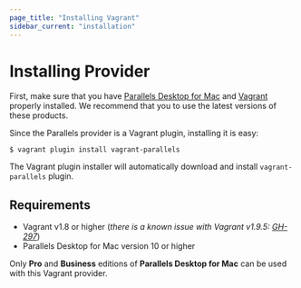 ```yaml
---
page_title: "Installing Vagrant"
sidebar_current: "installation"
---
```


# Installing Provider
First, make sure that you have [Parallels Desktop for Mac](http://www.parallels.com/products/desktop/)
and [Vagrant](http://www.vagrantup.com/downloads.html) properly installed.
We recommend that you to use the latest versions of these products.

Since the Parallels provider is a Vagrant plugin, installing it is easy:

```
$ vagrant plugin install vagrant-parallels
```

The Vagrant plugin installer will automatically download and install
`vagrant-parallels` plugin.

## Requirements
- Vagrant v1.8 or higher (_there is a known issue with Vagrant v1.9.5: 
[GH-297](https://github.com/Parallels/vagrant-parallels/issues/297#issuecomment-304458691)_)
- Parallels Desktop for Mac version 10 or higher

<div class="alert alert-warn">
    <p>
		Only <strong>Pro</strong> and <strong>Business</strong> editions of
		<strong>Parallels Desktop for Mac</strong> can be used with this Vagrant provider.
	</p>
</div>

